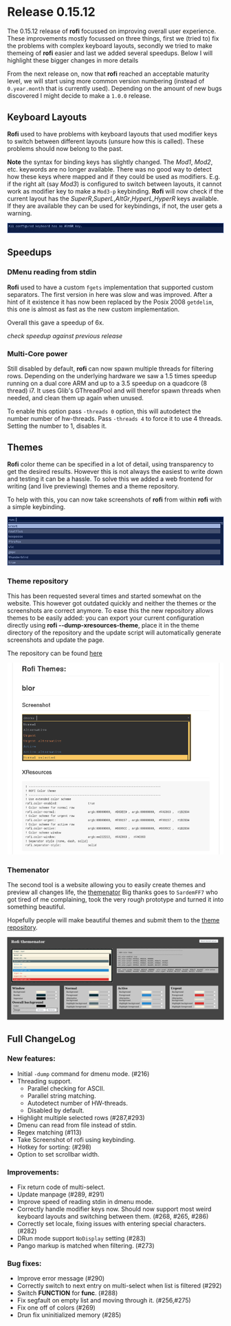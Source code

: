 # Release 0.15.12

The 0.15.12 release of **rofi** focussed on improving overall user experience.  These improvements mostly focussed on
three things, first we (tried to) fix the problems with complex keyboard layouts, secondly we tried to make themeing of
**rofi** easier and last we added several speedups.  Below I will highlight these bigger changes in more details

From the next release on, now that **rofi** reached an acceptable maturity level, we will start using more common
version numbering (instead of `0.year.month` that is currently used). Depending on the amount of new bugs discovered I
might decide to make a `1.0.0` release.

## Keyboard Layouts

**Rofi** used to have problems with keyboard layouts that used modifier keys to switch between different layouts (unsure
how this is called). These problems should now belong to the past.

**Note** the syntax for binding keys has slightly changed. The *Mod1*, *Mod2*, etc. keywords are no longer available.
There was no good way to detect how these keys where mapped and if they could be used as modifiers. E.g. if the right
alt (say *Mod3*) is configured to switch between layouts, it cannot work as modifier key to make a `Mod3-p` keybinding.
**Rofi** will now check if the current layout has the *SuperR*,*SuperL*,*AltGr*,*HyperL*,*HyperR* keys available. If they
are available they can be used for keybindings, if not, the user gets a warning.

![Rofi Keyboard Warning](rofi-warning.png)

## Speedups

### DMenu reading from stdin

**Rofi** used to have a custom `fgets` implementation that supported custom separators. The first version in here was
slow and was improved. After a hint of it existence it has now been replaced by the Posix 2008 `getdelim`, this one is
almost as fast as the new custom implementation.

Overall this gave a speedup of 6x.

*check speedup against previous release*

### Multi-Core power

Still disabled by default, **rofi** can now spawn multiple threads for filtering rows. Depending on the underlying
hardware we saw a 1.5 times speedup running on a dual core ARM  and up to a 3.5 speedup on a quadcore (8 thread) i7.
It uses Glib's GThreadPool and will therefor spawn threads when needed, and clean them up again when unused.

To enable this option pass `-threads 0` option, this will autodetect the number number of hw-threads. Pass `-threads 4`
to force it to use 4 threads. Setting the number to 1, disables it.


## Themes

**Rofi** color theme can be specified in a lot of detail, using transparency to get the desired results. However this is
not always the easiest to write down and testing it can be a hassle. To solve this we added a web frontend for writing
(and live previewing) themes and a theme repository.

To help with this, you can now take screenshots of **rofi** from within **rofi** with a simple keybinding.

![Rofi Internal Screenshot](rofi-screenshot.png)
 
### Theme repository

This has been requested several times and started somewhat on the website. This however got outdated quickly and neither
the themes or the screenshots are correct anymore. To ease this the new repository allows themes to be easily added: you
can export your current configuration directly using **rofi --dump-xresources-theme**, place it in the theme directory
of the repository and the update script will automatically generate screenshots and update the page.

The repository can be found [here](https://github.com/DaveDavenport/rofi-themes/)

![Rofi Theme Site](rofi-theme-site.png)

### Themenator

The second tool is a website allowing you to easily create themes and preview all changes life, the [themenator]()
Big thanks goes to `SardemFF7` who got tired of me complaining, took the very rough prototype and turned it into
something beautiful. 

Hopefully people will make beautiful themes and submit them to the [theme
repository](https://github.com/DaveDavenport/rofi-themes/).

![Rofi Themenator](rofi-themenator.png)

## Full ChangeLog

### New features:
- Initial `-dump` command for dmenu mode. (#216)
- Threading support.
    - Parallel checking for ASCII.
    - Parallel string matching.
    - Autodetect number of HW-threads.
    - Disabled by default.
- Highlight multiple selected rows (#287,#293)
- Dmenu can read from file instead of stdin.
- Regex matching (#113)
- Take Screenshot of rofi using keybinding.
- Hotkey for sorting: (#298)
- Option to set scrollbar width.

### Improvements:

- Fix return code of multi-select.
- Update manpage (#289, #291)
- Improve speed of reading stdin in dmenu mode.
- Correctly handle modifier keys now. Should now support most weird keyboard layouts and switching between them.
(#268, #265, #286)
- Correctly set locale, fixing issues with entering special characters. (#282)
- DRun mode support `NoDisplay` setting (#283)
- Pango markup is matched when filtering. (#273)

### Bug fixes:

- Improve error message (#290)
- Correctly switch to next entry on multi-select when list is filtered (#292)
- Switch __FUNCTION__ for __func__. (#288)
- Fix segfault on empty list and moving through it. (#256,#275)
- Fix one off of colors (#269)
- Drun fix uninitialized memory (#285)
